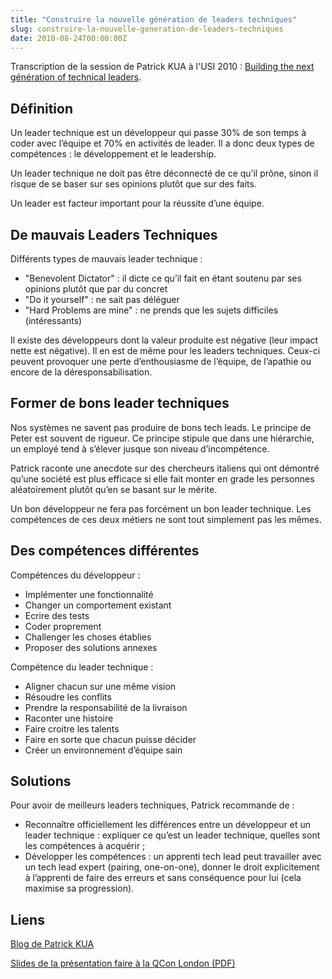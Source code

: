 ```yaml
--- 
title: "Construire la nouvelle génération de leaders techniques"
slug: construire-la-nouvelle-generation-de-leaders-techniques
date: 2010-08-24T00:00:00Z
---
```


Transcription de la session de Patrick KUA à l'USI 2010 : [Building the next génération of technical leaders](http://www.universite-du-si.com/en/conferences/6-paris-usi-2010/sessions/912-construire-la-nouvelle-generation-de-leaders-techniques).

## Définition

Un leader technique est un développeur qui passe 30% de son temps à coder avec l’équipe et 70% en activités de leader. Il a donc deux types de compétences : le développement et le leadership.

Un leader technique ne doit pas être déconnecté de ce qu’il prône, sinon il risque de se baser sur ses opinions plutôt que sur des faits.

Un leader est facteur important pour la réussite d’une équipe.

## De mauvais Leaders Techniques

Différents types de mauvais leader technique :

* "Benevolent Dictator" : il dicte ce qu’il fait en étant soutenu par ses opinions plutôt que par du concret
* "Do it yourself" : ne sait pas déléguer
* "Hard Problems are mine" : ne prends que les sujets difficiles (intéressants)

Il existe des développeurs dont la valeur produite est négative (leur impact nette est négative). Il en est de même pour les leaders techniques.  Ceux-ci peuvent provoquer une perte d’enthousiasme de l’équipe, de l’apathie ou encore de la déresponsabilisation.

## Former de bons leader techniques

Nos systèmes ne savent pas produire de bons tech leads.  Le principe de Peter est souvent de rigueur. Ce principe stipule que dans une hiérarchie, un employé tend à s’élever jusque son niveau d’incompétence.

Patrick raconte une anecdote sur des chercheurs italiens qui ont démontré qu’une société est plus efficace si elle fait monter en grade les personnes aléatoirement plutôt qu’en se basant sur le mérite.

Un bon développeur ne fera pas forcément un bon leader technique. Les compétences de ces deux métiers ne sont tout simplement pas les mêmes.

## Des compétences différentes

Compétences du développeur :

* Implémenter une fonctionnalité
* Changer un comportement existant
* Ecrire des tests
* Coder proprement
* Challenger les choses établies
* Proposer des solutions annexes

Compétence du leader technique :

* Aligner chacun sur une même vision
* Résoudre les conflits
* Prendre la responsabilité de la livraison
* Raconter une histoire
* Faire croitre les talents
* Faire en sorte que chacun puisse décider
* Créer un environnement d’équipe sain

## Solutions

Pour avoir de meilleurs leaders techniques, Patrick recommande de :

* Reconnaître officiellement les différences entre un développeur et un leader technique : expliquer ce qu’est un leader technique, quelles sont les compétences à acquérir ;
* Développer les compétences : un apprenti tech lead peut travailler avec un tech lead expert (pairing, one-on-one), donner le droit explicitement à l’apprenti de faire des erreurs et sans conséquence pour lui  (cela maximise sa progression).

## Liens

[Blog de Patrick KUA](http://www.thekua.com/atwork/)

[Slides de la présentation faire à la QCon London (PDF)](http://qconlondon.com/london-2010/file?path=/qcon-london-2010/slides/PatrickKua_BuildingTheNextGenerationOfTechnicalLeaders.pdf)
